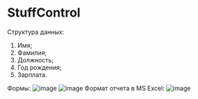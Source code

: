 # StuffControl

Структура данных:
1. Имя;
2. Фамилия;
3. Должность;
4. Год рождения;
5. Зарплата.

Формы:
![image](https://github.com/AnnaZalevskaya/StuffControl/assets/123122231/7022e5d4-fa4f-4e8b-ad03-bca473aff2af)
![image](https://github.com/AnnaZalevskaya/StuffControl/assets/123122231/5ec08323-7c4a-4a69-b42a-b7362fcf5057)
Формат отчета в MS Excel:
![image](https://github.com/AnnaZalevskaya/StuffControl/assets/123122231/4c3eeb51-3b31-43c4-87e6-29e5e4faf36d)

